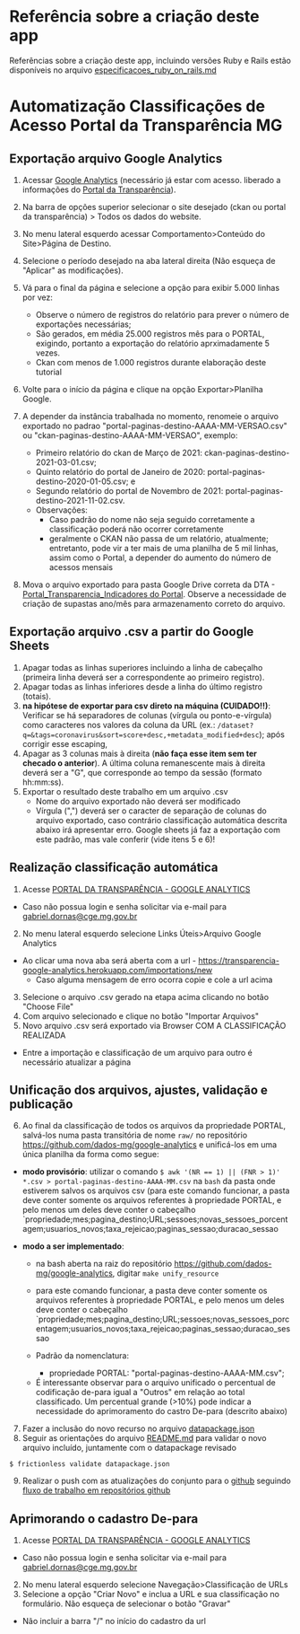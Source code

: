 # Referência sobre a criação deste app

Referências sobre a criação deste app, incluindo versões Ruby e Rails estão disponíveis no arquivo [especificacoes_ruby_on_rails.md](/especificacoes_ruby_on_rails.md)

# Automatização Classificações de Acesso Portal da Transparência MG

## Exportação arquivo Google Analytics
1. Acessar [Google Analytics](https://analytics.google.com/) (necessário já estar com acesso. liberado a informações do [Portal da Transparência](http://www.transparencia.mg.gov.br/)).
2. Na barra de opções superior selecionar o site desejado (ckan ou portal da transparência) > Todos os dados do website.
4. No menu lateral esquerdo acessar Comportamento>Conteúdo do Site>Página de Destino.
5. Selecione o período desejado na aba lateral direita (Não esqueça de "Aplicar" as modificações).
6. Vá para o final da página e selecione a opção para exibir 5.000 linhas por vez:
    * Observe o número de registros do relatório para prever o número de exportações necessárias;
    * São gerados, em média 25.000 registros mês para o PORTAL, exigindo, portanto a exportação do relatório aprximadamente 5 vezes.
    * Ckan com menos de 1.000 registros durante elaboração deste tutorial
7. Volte para o início da página e clique na opção Exportar>Planilha Google. 
8. A depender da instância trabalhada no momento, renomeie o arquivo exportado no padrao "portal-paginas-destino-AAAA-MM-VERSAO.csv" ou "ckan-paginas-destino-AAAA-MM-VERSAO", exemplo:
    * Primeiro relatório do ckan de Março de 2021: ckan-paginas-destino-2021-03-01.csv;
    * Quinto relatório do portal de Janeiro de 2020: portal-paginas-destino-2020-01-05.csv; e
    * Segundo relatório do portal de Novembro de 2021: portal-paginas-destino-2021-11-02.csv.
    * Observações:
        * Caso padrão do nome não seja seguido corretamente a classificação poderá não ocorrer corretamente
        * geralmente o CKAN não passa de um relatório, atualmente; entretanto, pode vir a ter mais de uma planilha de 5 mil linhas, assim como o Portal, a depender do aumento do número de acessos mensais
        
8. Mova o arquivo exportado para pasta Google Drive correta da DTA - [Portal_Transparencia_Indicadores do Portal](https://drive.google.com/drive/folders/15KuJy3qSzsi9fVAsxrnCmlr_TNUR6iyG?usp=sharing). Observe a necessidade de criação de supastas ano/mês para armazenamento correto do arquivo.

## Exportação arquivo .csv a partir do Google Sheets
1. Apagar todas as linhas superiores incluindo a linha de cabeçalho (primeira linha deverá ser a correspondente ao primeiro registro).
3. Apagar todas as linhas inferiores desde a linha do último registro (totais).
4. **na hipótese de exportar para csv direto na máquina (CUIDADO!!)**: Verificar se há separadores de colunas (vírgula ou ponto-e-vírgula) como caracteres nos valores da coluna da URL (ex.: ``/dataset?q=&tags=coronavirus&sort=score+desc,+metadata_modified+desc``); após corrigir esse escaping,
5. Apagar as 3 colunas mais à direita (**não faça esse item sem ter checado o anterior**). A última coluna remanescente mais à direita deverá ser a "G", que corresponde ao tempo da sessão (formato hh:mm:ss).
6. Exportar o resultado deste trabalho em um arquivo .csv
    - Nome do arquivo exportado não deverá ser modificado
    - Vírgula (",") deverá ser o caracter de separação de colunas do arquivo exportado, caso contrário classificação automática descrita abaixo irá apresentar erro. Google sheets já faz a exportação com este padrão, mas vale conferir (vide itens 5 e 6)!

## Realização classificação automática
1. Acesse [PORTAL DA TRANSPARÊNCIA - GOOGLE ANALYTICS](https://transparencia-google-analytics.herokuapp.com/users/sign_in)
  * Caso não possua login e senha solicitar via e-mail para gabriel.dornas@cge.mg.gov.br
2. No menu lateral esquerdo selecione Links Úteis>Arquivo Google Analytics
  * Ao clicar uma nova aba será aberta com a url - https://transparencia-google-analytics.herokuapp.com/importations/new
    * Caso alguma mensagem de erro ocorra copie e cole a url acima
3. Selecione o arquivo .csv gerado na etapa acima clicando no botão "Choose File"
4. Com arquivo selecionado e clique no botão "Importar Arquivos"
5. Novo arquivo .csv será exportado via Browser COM A CLASSIFICAÇÃO REALIZADA
  * Entre a importação e classificação de um arquivo para outro é necessário atualizar a página

## Unificação dos arquivos, ajustes, validação e publicação
6. Ao final da classificação de todos os arquivos da propriedade PORTAL, salvá-los numa pasta transitória de nome `raw/` no repositório https://github.com/dados-mg/google-analytics e unificá-los em uma única planilha da forma como segue:

* **modo provisório**: utilizar o comando `$ awk '(NR == 1) || (FNR > 1)' *.csv > portal-paginas-destino-AAAA-MM.csv` na `bash` da pasta onde estiverem salvos os arquivos csv (para este comando funcionar, a pasta deve conter somente os arquivos referentes à propriedade PORTAL, e pelo menos um deles deve conter o cabeçalho `propriedade;mes;pagina_destino;URL;sessoes;novas_sessoes_porcentagem;usuarios_novos;taxa_rejeicao;paginas_sessao;duracao_sessao

* **modo a ser implementado**:

    * na bash aberta na raiz do repositório https://github.com/dados-mg/google-analytics, digitar `make unify_resource` 
    * para este comando funcionar, a pasta deve conter somente os arquivos referentes à propriedade PORTAL, e pelo menos um deles deve conter o cabeçalho `propriedade;mes;pagina_destino;URL;sessoes;novas_sessoes_porcentagem;usuarios_novos;taxa_rejeicao;paginas_sessao;duracao_sessao
   
    * Padrão da nomenclatura:

         - propriedade PORTAL: "portal-paginas-destino-AAAA-MM.csv";

  - É interessante observar para o arquivo unificado o percentual de codificação de-para igual a "Outros" em relação ao total classificado. Um percentual grande (>10%) pode indicar a necessidade do aprimoramento do castro De-para (descrito abaixo)
7. Fazer a inclusão do novo recurso no arquivo [datapackage.json](https://github.com/dados-mg/google-analytics/blob/master/datapackage.json)
8. Seguir as orientações do arquivo [README.md](https://github.com/dados-mg/google-analytics/blob/master/README.md) para validar o novo arquivo incluído, juntamente com o datapackage revisado

```
$ frictionless validate datapackage.json
```

9. Realizar o push com as atualizações do conjunto para o [github](https://github.com/dados-mg/google-analytics) seguindo [fluxo de trabalho em repositórios github](https://github.com/transparencia-mg/handbook/blob/master/fluxo-trabalho-github.md)


## Aprimorando o cadastro De-para
1. Acesse [PORTAL DA TRANSPARÊNCIA - GOOGLE ANALYTICS](https://transparencia-google-analytics.herokuapp.com/users/sign_in)
  * Caso não possua login e senha solicitar via e-mail para gabriel.dornas@cge.mg.gov.br
2. No menu lateral esquerdo selecione Navegação>Classificação de URLs
3. Selecione a opção "Criar Novo" e inclua a URL e sua classificação no formulário. Não esqueça de selecionar o botão "Gravar"
  * Não incluir a barra "/" no início do cadastro da url

